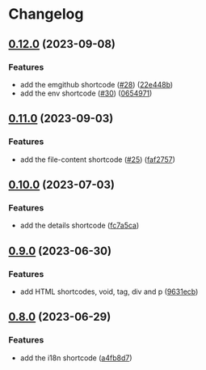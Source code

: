 # Changelog

## [0.12.0](https://github.com/hugomods/shortcodes/compare/v0.11.0...v0.12.0) (2023-09-08)


### Features

* add the emgithub shortcode ([#28](https://github.com/hugomods/shortcodes/issues/28)) ([22e448b](https://github.com/hugomods/shortcodes/commit/22e448bbeeef5fb81490d737d7f44d45512c1ad8))
* add the env shortcode ([#30](https://github.com/hugomods/shortcodes/issues/30)) ([0654971](https://github.com/hugomods/shortcodes/commit/06549719fc1dcb9378d8ad3a9cd62f48650c65fc))

## [0.11.0](https://github.com/hugomods/shortcodes/compare/v0.10.0...v0.11.0) (2023-09-03)


### Features

* add the file-content shortcode ([#25](https://github.com/hugomods/shortcodes/issues/25)) ([faf2757](https://github.com/hugomods/shortcodes/commit/faf2757d6e3b6a0743e9e1e48efbdfa6938b35d2))

## [0.10.0](https://github.com/hugomods/shortcodes/compare/v0.9.0...v0.10.0) (2023-07-03)


### Features

* add the details shortcode ([fc7a5ca](https://github.com/hugomods/shortcodes/commit/fc7a5ca9074aa93348dfd8a62dd8d93edc8d617a))

## [0.9.0](https://github.com/hugomods/shortcodes/compare/v0.8.0...v0.9.0) (2023-06-30)


### Features

* add HTML shortcodes, void, tag, div and p ([9631ecb](https://github.com/hugomods/shortcodes/commit/9631ecb5d8d4e6605e3a1839256276b5760433c6))

## [0.8.0](https://github.com/hugomods/shortcodes/compare/v0.7.0...v0.8.0) (2023-06-29)


### Features

* add the i18n shortcode ([a4fb8d7](https://github.com/hugomods/shortcodes/commit/a4fb8d7cb75f57d8307a6de0dd3fab59c34f9df8))
